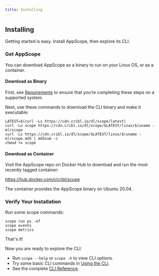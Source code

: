 ```yaml
---
title: Installing
---
```


## Installing

Getting started is easy. Install AppScope, then explore its CLI.

### Get AppScope

You can download AppScope as a binary to run on your Linux OS, or as a container.

#### Download as Binary

First, see [Requirements](/docs/requirements) to ensure that you’re completing these steps on a supported system. 

Next, use these commands to download the CLI binary and make it executable:

```
LATEST=$(curl -Ls https://cdn.cribl.io/dl/scope/latest)
curl -Lo scope https://cdn.cribl.io/dl/scope/$LATEST/linux/$(uname -m)/scope
curl -Ls https://cdn.cribl.io/dl/scope/$LATEST/linux/$(uname -m)/scope.md5 | md5sum -c 
chmod +x scope
```

#### Download as Container

Visit the AppScope repo on Docker Hub to download and run the most recently tagged container:

https://hub.docker.com/r/cribl/scope

The container provides the AppScope binary on Ubuntu 20.04.


### Verify Your Installation

Run some scope commands:

```
scope run ps -ef
scope events
scope metrics
```

That's it!

Now you are ready to explore the CLI:

- Run `scope --help` or `scope -h` to view CLI options.
- Try some basic CLI commands in [Using the CLI](/docs/quick-start-guide).
- See the complete [CLI Reference](/docs/cli-reference).
